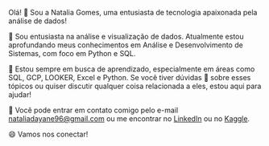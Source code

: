 Olá! 👋 Sou a Natalia Gomes, uma entusiasta de tecnologia apaixonada pela análise  de dados!

🔭 Sou entusiasta na análise e visualização de dados. Atualmente estou aprofundando meus conhecimentos em Análise e Desenvolvimento de Sistemas, com foco em Python e SQL.

🌱 Estou sempre em busca de aprendizado, especialmente em áreas como SQL, GCP, LOOKER, Excel e Python. Se você tiver dúvidas 🤔 sobre esses tópicos ou quiser discutir qualquer coisa relacionada a eles, estou aqui para ajudar!

💬 Você pode entrar em contato comigo pelo e-mail nataliadayane96@gmail.com ou me encontrar no [LinkedIn](https://www.linkedin.com/in/natalia-gomes-4a79b5268/) ou no [Kaggle](https://www.kaggle.com/nataliagomesb12).

😄 Vamos nos conectar!

